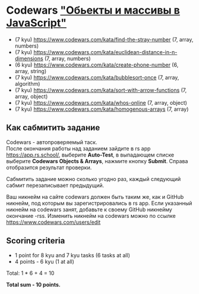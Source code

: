 # Codewars ["Обьекты и массивы в JavaScript"](https://github.com/rolling-scopes-school/tasks/blob/master/stage0/modules/objects-and-arrays)

* (7 kyu) https://www.codewars.com/kata/find-the-stray-number (7, array, numbers)
* (7 kyu) https://www.codewars.com/kata/euclidean-distance-in-n-dimensions  (7, array, numbers)
* (6 kyu) https://www.codewars.com/kata/create-phone-number (6, array, string)
* (7 kyu) https://www.codewars.com/kata/bubblesort-once (7, array, algorithm)
* (7 kyu) https://www.codewars.com/kata/sort-with-arrow-functions (7, array, object)
* (7 kyu) https://www.codewars.com/kata/whos-online (7, array, object)
* (7 kyu) https://www.codewars.com/kata/homogenous-arrays (7, array)


## Как сабмитить задание
Codewars - автопроверяемый таск.  
После окончания работы над заданием зайдите в rs app https://app.rs.school/, выберите **Auto-Test**, в выпадающем списке выберите **Codewars Objects & Arrays**, нажмите кнопку **Submit**. Справа отобразится результат проверки.  

Сабмитить задание можно сколько угодно раз, каждый следующий сабмит перезаписывает предыдущий.

Ваш никнейм на сайте codewars должен быть таким же, как и GitHub никнейм, под которым вы зарегистрировались в rs app. Если указанный никнейм на codewars занят, добавьте к своему GitHub никнейму окончание -rss. Изменить никнейм на codewars можно по ссылке https://www.codewars.com/users/edit

## Scoring criteria

*  1 point for 8 kyu and 7 kyu tasks (6 tasks at all)
*  4 points - 6 kyu (1 at all)

Total: 1 * 6 + 4 = 10

**Total sum - 10 points.**
